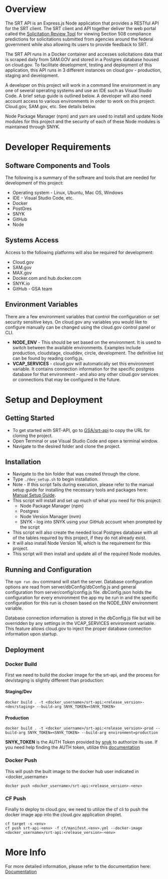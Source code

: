 # Overview 
The SRT API is an Express.js Node application that provides a RESTful API for the SRT client. The SRT client and API together deliver the web portal called the [Solicitation Review Tool](https://srt.app.cloud.gov/auth) for viewing Section 508 compliance predictions for solicitations submitted from agencies around the federal government while also allowing its users to provide feedback to SRT. 

The SRT API runs in a Docker container and accesses solicitations data that is scraped daily from SAM.GOV and stored in a Postgres database housed on cloud.gov. To facilitate development, testing and deployment of this application, this API runs in 3 different instances on cloud.gov - production, staging and development. 

A developer on this project will work in a command line environment in any one of several operating systems and use an IDE such as Visual Studio Code. A brief setup guide is outlined below. A developer will also need account access to various environments in order to work on this project: Cloud.gov, SAM.gov, etc. See details below. 

Node Package Manager (npm) and yarn are used to install and update Node modules for this project and the security of each of these Node modules is maintained through SNYK. 
# Developer Requirements 
## Software Components and Tools 
The following is a summary of the software and tools that are needed for development of this project: 
* Operating system - Linux, Ubuntu, Mac OS, Windows 
* IDE - Visual Studio Code, etc. 
* Docker 
* PostGres 
* SNYK 
* GitHub 
* Node 
## Systems Access 
Access to the following platforms will also be required for development: 
* Cloud.gov 
* SAM.gov 
* MAX.gov 
* Docker.com and hub.docker.com 
* SNYK.io
* GitHub - GSA team 
## Environment Variables 
There are a few environment variables that control the configuration or set security sensitive keys. On cloud.gov any variables you would like to configure manually can be changed using the cloud.gov control panel or CLI.
* **NODE_ENV** - This should be set based on the environment. It is used to switch between the available environments. Examples include production, cloudstage, clouddev, circle, development.
The definitive list can be found by reading config.js.
* **VCAP_SERVICES** - cloud.gov will automatically set this environment variable. It contains connection information for the specific postgres database for that environment - and also any other cloud.gov services or connections that may be configured in the future. 
# Setup and Deployment  
## Getting Started
* To get started with SRT-API, go to [GSA/srt-api](https://github.com/GSA/srt-api) to copy the URL for cloning the project. 
* Open Terminal or use Visual Studio Code and open a terminal window. 
* Navigate to the desired folder and clone the project. 
## Installation 
* Navigate to the bin folder that was created through the clone. 
* Type `./dev_setup.sh` to begin installation. 
* Note - If this script fails during execution, please refer to the manual setup guide for installing the necessary tools and packages here: [Manual Setup Guide](https://github.com/GSA/srt-api/blob/main/documentation/ManualSetupGuide.md).  
* This script will install and set up much of what you need for this project: 
    * Node Package Manager (npm) 
    * Postgres 
    * Node Version Manager (nvm) 
    * SNYK - log into SNYK using your GitHub account when prompted by the script 
* This script will also create the needed local Postgres database with all of the tables required by this project, if they do not already exist. 
* It will also install Node Version 16, which is the requirement for this project. 
* This script will then install and update all of the required Node modules. 
## Running and Configuration  
The `npm run dev` command will start the server. Database configuration options are read from server/dbConfig/dbConfig.js and general configuration from server/config/config.js file. dbConfig.json holds the configuration for every environment the app my be run in and the specific configuration for this run is chosen based on the NODE_ENV environment variable.

Database connection information is stored in the dbConfig.js file but will be overridden by any settings in the VCAP_SERVICES environment variable. This feature allows cloud.gov to inject the proper database connection information upon startup.
## Deployment 
### Docker Build 
First we need to build the docker image for the srt-api, and the process for dev/staging is slightly different than production:
#### Staging/Dev
```
docker build . -t <docker_username>/srt-api:<release_version>-<dev/staging> --build-arg SNYK_TOKEN=<SNYK_TOKEN>
```
#### Production
```
docker build . -t <docker_username>/srt-api:<release_version>-prod --build-arg SNYK_TOKEN=<SNYK_TOKEN> --build-arg environment=production
```
**SNYK_TOKEN** is the AUTH Token provided by [snyk](https://app.snyk.io/) to authorize its use. If you need help finding the AUTH token, utilize this [documentation](https://docs.snyk.io/enterprise-setup/snyk-broker/snyk-broker-code-agent/setting-up-the-code-agent-broker-client-deployment/step-1-obtaining-the-required-tokens-for-the-setup-procedure/obtaining-your-snyk-api-token) 


### Docker Push
This will push the built image to the docker hub user indicated in <docker_username>
```
docker push <docker_username>/srt-api:<release_version>-<env>
```

### CF Push
Finally to deploy to cloud.gov, we need to utilize the cf cli to push the docker image app into the cloud.gov application droplet.
```
cf target -s <env>
cf push srt-api-<env> -f cf/manifest.<env>.yml --docker-image <docker_username>/srt-api:<release_version>-<env>
```

# More Info  
For more detailed information, please refer to the documentation here: [Documentation](https://github.com/GSA/srt-api/tree/main/documentation) 
